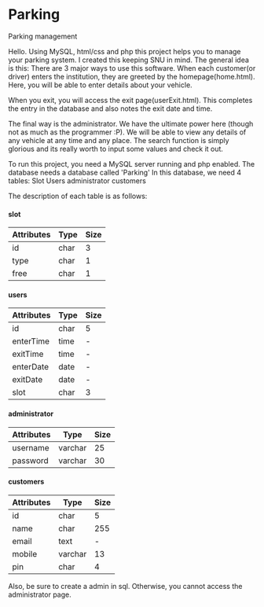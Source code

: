 # Parking
Parking management

Hello.
Using MySQL, html/css and php this project helps you to manage your parking system.
I created this keeping SNU in mind.
The general idea is this:
There are 3 major ways to use this software.
When each customer(or driver) enters the institution, they are greeted by the homepage(home.html).
Here, you will be able to enter details about your vehicle. 

When you exit, you will access the exit page(userExit.html). This completes the entry in the database and also notes the exit date and time.

The final way is the administrator. We have the ultimate power here (though not as much as the programmer :P).
We will be able to view any details of any vehicle at any time and any place. The search function is simply glorious and its really worth to input some values and check it out.



To run this project, you need a MySQL server running and php enabled.
The database needs a database called 'Parking'
In this database, we need 4 tables:
Slot
Users
administrator
customers

The description of each table is as follows:
#### slot

Attributes | Type | Size
---------- | ---- | ----
id | char | 3
type | char |1
free | char |1
  
#### users

Attributes | Type | Size
---------- | ---- | ----
id         | char | 5
enterTime  | time | -
exitTime   | time | -
enterDate  | date | -
exitDate   | date | -
slot       | char | 3


#### administrator

Attributes | Type    | Size
---------- | ----    | ----
username   | varchar | 25
password   | varchar | 30

#### customers

Attributes | Type    | Size
---------- | ----    | ----
id         | char    | 5
name       | char    | 255
email      | text    | -
mobile     | varchar | 13
pin        | char    | 4
  
Also, be sure to create a admin in sql. Otherwise, you cannot access the administrator page. 
